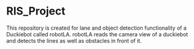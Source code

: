 # RIS_Project
This repository is created for lane and object detection functionality of a Duckiebot called robotLA. robotLA reads the camera view of a duckiebot and detects the lines as well as obstacles in front of it.
